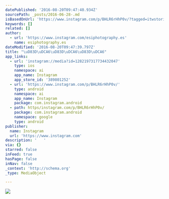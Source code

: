 ```yaml
---
datePublished: '2016-08-20T09:47:40.934Z'
sourcePath: _posts/2016-06-28-.md
isBasedOnUrl: 'https://www.instagram.com/p/BHLR6rHhP0v/?tagged=itwstories'
keywords: []
related: []
author:
  - url: 'https://www.instagram.com/esiphotography.es'
    name: esiphotography.es
dateModified: '2016-08-20T09:47:39.797Z'
title: "\uD83D\uDCA6\uD83D\uDCA6\uD83D\uDCA6"
app_links:
  - url: 'instagram://media?id=1282197317734432047'
    type: ios
    namespace: ai
    app_name: Instagram
    app_store_id: '389801252'
  - url: 'https://www.instagram.com/p/BHLR6rHhP0v/'
    type: android
    namespace: ai
    app_name: Instagram
    package: com.instagram.android
  - path: https/instagram.com/p/BHLR6rHhP0v/
    package: com.instagram.android
    namespace: google
    type: android
publisher:
  name: Instagram
  url: 'https://www.instagram.com'
description: '   '
via: {}
starred: false
inFeed: true
hasPage: false
inNav: false
_context: 'http://schema.org'
_type: MediaObject

---
```

![   ](https://the-grid-user-content.s3-us-west-2.amazonaws.com/9b959962-d7ed-47b9-aadc-eccefa626de1.png)